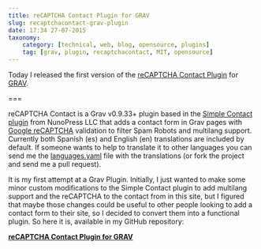 ```yaml
---
title: reCAPTCHA Contact Plugin for GRAV
slug: recaptchacontact-grav-plugin
date: 17:34 27-07-2015
taxonomy:
    category: [technical, web, blog, opensource, plugins]
    tag: [grav, plugin, recaptchacontact, MIT, opensource]
---
```


Today I released the first version of the [reCAPTCHA Contact Plugin](https://github.com/aradianoff/recatpchacontact) for [GRAV](http://getgrav.org). 

===

reCAPTCHA Contact is a Grav v0.9.33+ plugin based in the [Simple Contact plugin](https://github.com/nunopress/grav-plugin-simple_contact) from NunoPress LLC that adds a contact form in Grav pages with [Google reCAPTCHA](https://www.google.com/recaptcha/) validation to filter Spam Robots and multilang support. Currently both Spanish (es) and English (en) translations are included by default.  If someone wants to help to translate it to other languages you can send me the [languages.yaml](https://github.com/aradianoff/recatpchacontact/blob/master/languages.yaml) file with the translations (or fork the project and send me a pull request). 

It is my first attempt at a Grav Plugin. Initially, I just wanted to make some minor custom modifications to the Simple Contact plugin to add multilang support and the reCAPTCHA to the contact from in this site, but I figured that maybe those changes could be useful to other people looking to add a contact form to their site, so I decided to convert them into a functional plugin. So here it is, available in my GitHub repository: 

[**reCAPTCHA Contact Plugin for GRAV**](https://github.com/aradianoff/recatpchacontact)

